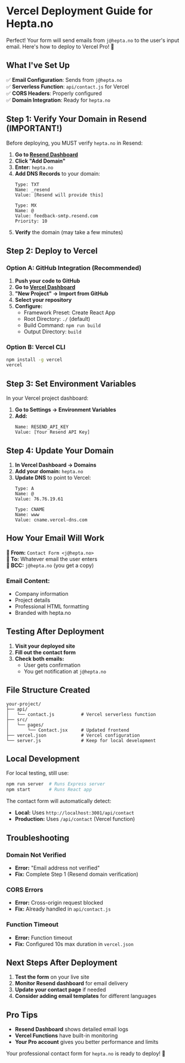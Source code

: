 # Vercel Deployment Guide for Hepta.no

Perfect! Your form will send emails from `j@hepta.no` to the user's input email. Here's how to deploy to Vercel Pro! 🚀

## What I've Set Up

✅ **Email Configuration**: Sends from `j@hepta.no`  
✅ **Serverless Function**: `api/contact.js` for Vercel  
✅ **CORS Headers**: Properly configured  
✅ **Domain Integration**: Ready for `hepta.no`  

## Step 1: Verify Your Domain in Resend (IMPORTANT!)

Before deploying, you MUST verify `hepta.no` in Resend:

1. **Go to [Resend Dashboard](https://resend.com/domains)**
2. **Click "Add Domain"**
3. **Enter:** `hepta.no`
4. **Add DNS Records** to your domain:
   ```
   Type: TXT
   Name: _resend
   Value: [Resend will provide this]
   
   Type: MX
   Name: @
   Value: feedback-smtp.resend.com
   Priority: 10
   ```
5. **Verify** the domain (may take a few minutes)

## Step 2: Deploy to Vercel

### Option A: GitHub Integration (Recommended)
1. **Push your code to GitHub**
2. **Go to [Vercel Dashboard](https://vercel.com/dashboard)**
3. **"New Project" → Import from GitHub**
4. **Select your repository**
5. **Configure:**
   - Framework Preset: Create React App
   - Root Directory: `./` (default)
   - Build Command: `npm run build`
   - Output Directory: `build`

### Option B: Vercel CLI
```bash
npm install -g vercel
vercel
```

## Step 3: Set Environment Variables

In your Vercel project dashboard:

1. **Go to Settings → Environment Variables**
2. **Add:**
   ```
   Name: RESEND_API_KEY
   Value: [Your Resend API Key]
   ```

## Step 4: Update Your Domain

1. **In Vercel Dashboard → Domains**
2. **Add your domain:** `hepta.no`
3. **Update DNS** to point to Vercel:
   ```
   Type: A
   Name: @
   Value: 76.76.19.61
   
   Type: CNAME
   Name: www
   Value: cname.vercel-dns.com
   ```

## How Your Email Will Work

**📧 From:** `Contact Form <j@hepta.no>`  
**📧 To:** Whatever email the user enters  
**📧 BCC:** `j@hepta.no` (you get a copy)  

### Email Content:
- Company information
- Project details  
- Professional HTML formatting
- Branded with hepta.no

## Testing After Deployment

1. **Visit your deployed site**
2. **Fill out the contact form**
3. **Check both emails:**
   - User gets confirmation
   - You get notification at `j@hepta.no`

## File Structure Created

```
your-project/
├── api/
│   └── contact.js          # Vercel serverless function
├── src/
│   └── pages/
│       └── Contact.jsx     # Updated frontend
├── vercel.json             # Vercel configuration
└── server.js               # Keep for local development
```

## Local Development

For local testing, still use:
```bash
npm run server  # Runs Express server
npm start       # Runs React app
```

The contact form will automatically detect:
- **Local:** Uses `http://localhost:3001/api/contact`
- **Production:** Uses `/api/contact` (Vercel function)

## Troubleshooting

### Domain Not Verified
- **Error:** "Email address not verified"
- **Fix:** Complete Step 1 (Resend domain verification)

### CORS Errors
- **Error:** Cross-origin request blocked
- **Fix:** Already handled in `api/contact.js`

### Function Timeout
- **Error:** Function timeout
- **Fix:** Configured 10s max duration in `vercel.json`

## Next Steps After Deployment

1. **Test the form** on your live site
2. **Monitor Resend dashboard** for email delivery
3. **Update your contact page** if needed
4. **Consider adding email templates** for different languages

## Pro Tips

- **Resend Dashboard** shows detailed email logs
- **Vercel Functions** have built-in monitoring
- **Your Pro account** gives you better performance and limits

Your professional contact form for `hepta.no` is ready to deploy! 🎉 